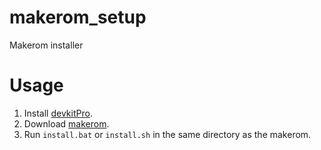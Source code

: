 # makerom_setup
Makerom installer

# Usage

1. Install [devkitPro](https://devkitpro.org/wiki/Getting_Started).
2. Download [makerom](https://github.com/3DSGuy/Project_CTR/releases/tag/makerom-v0.17).
3. Run `install.bat` or `install.sh` in the same directory as the makerom.

